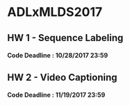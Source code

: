 # ADLxMLDS2017

## HW 1 - Sequence Labeling
#### Code Deadline : 10/28/2017 23:59
## HW 2 - Video Captioning
#### Code Deadline : 11/19/2017 23:59
